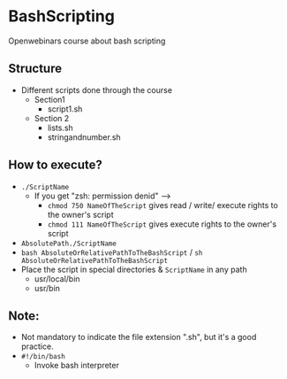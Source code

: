 # BashScripting
Openwebinars course about bash scripting

## Structure
* Different scripts done through the course
  * Section1
    * script1.sh
  * Section 2
    * lists.sh
    * stringandnumber.sh

## How to execute?
* `./ScriptName`
  * If you get "zsh: permission denid" -->
    * `chmod 750 NameOfTheScript` gives read / write/ execute rights to the owner's script
    * `chmod 111 NameOfTheScript` gives execute rights to the owner's script
* `AbsolutePath./ScriptName`
* `bash AbsoluteOrRelativePathToTheBashScript` / `sh AbsoluteOrRelativePathToTheBashScript`
* Place the script in special directories & `ScriptName` in any path
  * usr/local/bin
  * usr/bin 


## Note:
* Not mandatory to indicate the file extension ".sh", but it's a good practice.
* `#!/bin/bash`
    * Invoke bash interpreter